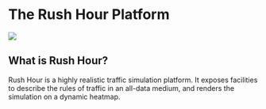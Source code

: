 # The Rush Hour Platform

![](http://i.imgur.com/K5O3BSQ.png?1)

## What is Rush Hour?

Rush Hour is a highly realistic traffic simulation platform. It exposes facilities to describe the
rules of traffic in an all-data medium, and renders the simulation on a dynamic heatmap.
